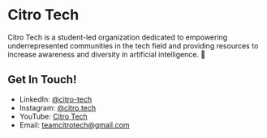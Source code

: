# Citro Tech
Citro Tech is a student-led organization dedicated to empowering underrepresented communities in the tech field and providing resources to increase awareness and diversity in artificial intelligence. 🍋

## Get In Touch!
* LinkedIn: [@citro-tech](https://www.linkedin.com/company/citro-tech/)
* Instagram: [@citro.tech](https://www.instagram.com/citro.tech/)
* YouTube: [Citro Tech](https://www.youtube.com/channel/UC11dTdsSqNHJawj97apdhVA/featured?view_as=subscriber)
* Email: [teamcitrotech@gmail.com](mailto:teamcitrotech@gmail.com)
